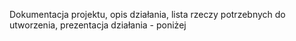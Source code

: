 Dokumentacja projektu, opis działania, lista rzeczy potrzebnych do utworzenia, prezentacja działania - poniżej


